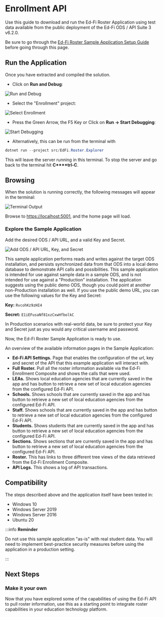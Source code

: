 # Enrollment API

Use this guide to download and run the Ed-Fi Roster Application using test data
available from the public deployment of the Ed-Fi ODS / API Suite 3 v6.2.0.

Be sure to go through the [Ed-Fi Roster Sample Application Setup
Guide](./setup-guide.md) before going through this page.

## Run the Application

Once you have extracted and compiled the solution.

* Click on **Run and Debug**:

![Run and
Debug](https://edfidocs.blob.core.windows.net/$web/img/getting-started/solution-guides/rostering-solution-guide/image2021-6-15_16-2-39.png)

* Select the "Enrollment" project:

![Select
Enrollment](https://edfidocs.blob.core.windows.net/$web/img/getting-started/solution-guides/rostering-solution-guide/image2021-6-15_16-4-13.png)

* Press the Green Arrow, the F5 Key or Click on **Run → Start Debugging**:

![Start
Debugging](https://edfidocs.blob.core.windows.net/$web/img/getting-started/solution-guides/rostering-solution-guide/start%20debugging.png)

* Alternatively, this can be run from the terminal with

```powershell
dotnet run --project src/EdFi.Roster.Explorer
```

This will leave the server running in this terminal. To stop the server and go
back to the terminal hit **C****trl-C**.

## Browsing

When the solution is running correctly, the following messages will appear in
the terminal:

![Terminal
Output](https://edfidocs.blob.core.windows.net/$web/img/getting-started/solution-guides/rostering-solution-guide/application%20running.png)

Browse to [https://localhost:5001](https://localhost:5001/), and the home page
will load.

### Explore the Sample Application

Add the desired ODS / API URL, and a valid Key and Secret.

![Add ODS / API URL, Key, and
Secret](https://edfidocs.blob.core.windows.net/$web/img/getting-started/solution-guides/rostering-solution-guide/image2021-5-28_18-1-13.png)

This sample application performs reads and writes against the target ODS
installation, and persists synchronized data from that ODS into a local demo
database to demonstrate API calls and possibilities. This sample application is
intended for use against sample data in a sample ODS, and is not intended for
use against a "Production" installation. The application suggests using the
public demo ODS, though you could point at another non-Production installation
as well. If you use the public demo URL, you can use the following values for
the Key and Secret:

**Key:** `RvcohKz9zHI4`

**Secret:** `E1iEFusaNf81xzCxwHfbolkC`

In Production scenarios with real-world data, be sure to protect your Key and
Secret just as you would any critical username and password.

Now, the Ed-Fi Roster Sample Application is ready to use.

An overview of the available information pages in the Sample Application:

* **Ed-Fi API Settings.** Page that enables the configuration of the url, key
    and secret of the API that this example application will interact with.
* **Full Roster.** Pull all the roster information available via the Ed-Fi
    Enrollment Composite and shows the calls that were used.
* **LEAs.** Shows local education agencies that are currently saved in the app
    and has button to retrieve a new set of local education agencies from the
    configured Ed-Fi API.
* **Schools.** Shows schools that are currently saved in the app and has button
    to retrieve a new set of local education agencies from the configured Ed-Fi
    API.
* **Staff.** Shows schools that are currently saved in the app and has button to
    retrieve a new set of local education agencies from the configured Ed-Fi
    API.
* **Students.** Shows students that are currently saved in the app and has
    button to retrieve a new set of local education agencies from the configured
    Ed-Fi API.
* **Sections.** Shows sections that are currently saved in the app and has
    button to retrieve a new set of local education agencies from the configured
    Ed-Fi API.
* **Roster.** This has links to three different tree views of the data retrieved
    from the Ed-Fi Enrollment Composite.
* **API Logs.** This shows a log of API transactions.

## Compatibility

The steps described above and the application itself have been tested in:

* Windows 10
* Windows Server 2019
* Windows Server 2016
* Ubuntu 20

:::info **Reminder**

Do not use this sample application "as-is" with real student data. You will need
to implement best-practice security measures before using the application in a
production setting.

:::

## Next Steps

### Make it your own

Now that you have explored some of the capabilities of using the Ed-Fi API to
pull roster information, use this as a starting point to integrate roster
capabilities in your education technology platform.
